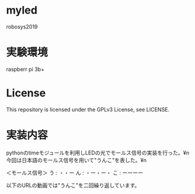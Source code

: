 # myled
robosys2019

# 実験環境
raspberr pi 3b+

# License
This repository is licensed under the GPLv3 License, see LICENSE.

# 実装内容
pythonのtimeモジュールを利用しLEDの光でモールス信号の実装を行った。¥n
今回は日本語のモールス信号を用いて"うんこ"を表した。¥n

＜モールス信号＞
う : ・・ー
ん : ・ー・ー・
こ : ーーーー

以下のURLの動画では"うんこ"を二回繰り返しています。
